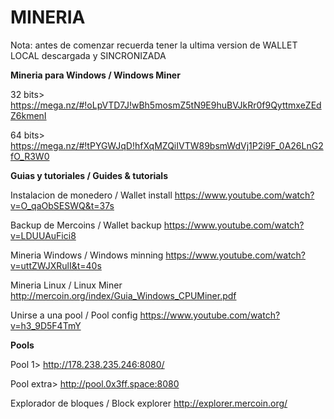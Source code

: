 <!-- TITLE: Mineria -->
<!-- SUBTITLE: Recursos para mineria de MRN -->

# MINERIA
Nota: antes de comenzar recuerda tener la ultima version de WALLET LOCAL descargada y SINCRONIZADA

**Mineria para Windows / Windows Miner**

32 bits> 
https://mega.nz/#!oLpVTD7J!wBh5mosmZ5tN9E9huBVJkRr0f9QyttmxeZEdZ6kmenI

64 bits> 
https://mega.nz/#!tPYGWJqD!hfXqMZQiIVTW89bsmWdVj1P2i9F_0A26LnG2fO_R3W0



**Guias y tutoriales / Guides & tutorials**

Instalacion de monedero / Wallet install
https://www.youtube.com/watch?v=O_qaObSESWQ&t=37s

Backup de Mercoins / Wallet backup
https://www.youtube.com/watch?v=LDUUAuFici8


Mineria Windows / Windows minning
https://www.youtube.com/watch?v=uttZWJXRulI&t=40s

Mineria Linux / Linux Miner
http://mercoin.org/index/Guia_Windows_CPUMiner.pdf

Unirse a una pool / Pool config
https://www.youtube.com/watch?v=h3_9D5F4TmY

**Pools**

Pool  1>
http://178.238.235.246:8080/

Pool extra>
http://pool.0x3ff.space:8080


Explorador de bloques / Block explorer
http://explorer.mercoin.org/